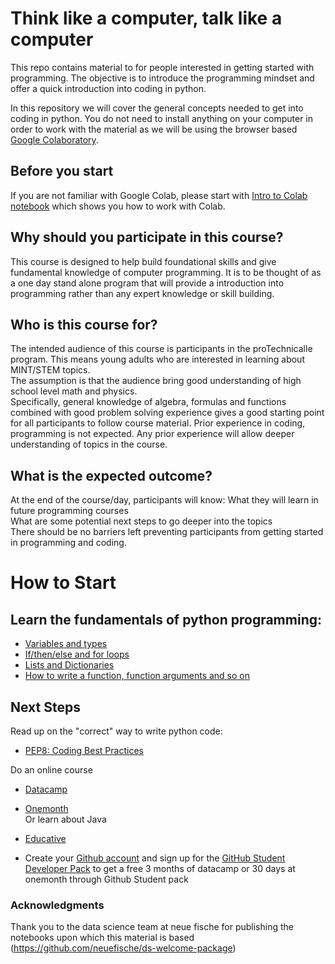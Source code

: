 # Think like a computer, talk like a computer
This repo contains material to for people interested in getting started with programming. The objective is to introduce the programming mindset and offer a quick introduction into coding in python.

In this repository we will cover the general concepts needed to get into coding in python. You do not need to install anything on your computer in order to work with the material as we will be using the browser based [Google Colaboratory](https://colab.research.google.com/).

## Before you start
If you are not familiar with Google Colab, please start with [Intro to Colab notebook](Intro_to_Colab.ipynb) which shows you how to work with Colab.

## Why should you participate in this course?
This course is designed to help build foundational skills and give fundamental knowledge of computer programming. It is to be thought of as a one day stand alone program that will provide a introduction into programming rather than any expert knowledge or skill building.

## Who is this course for?
The intended audience of this course is participants in the proTechnicalle program. 
This means young adults who are interested in learning about MINT/STEM topics.  
The assumption is that the audience bring good understanding of high school level math and physics.  
Specifically, general knowledge of algebra, formulas and functions combined with good problem solving experience gives a good starting point for all participants to follow course material.
Prior experience in coding, programming is not expected. Any prior experience will allow deeper understanding of topics in the course.

## What is the expected outcome?
At the end of the course/day, participants will know:
What they will learn in future programming courses  
What are some potential next steps to go deeper into the topics  
There should be no barriers left preventing participants from getting started in programming and coding.

# How to Start
## Learn the fundamentals of python programming:
- [Variables and types](Basics/1_Python_Variables_Types.ipynb)
- [If/then/else and for loops](Basics/2_Python_If_Else_Loops.ipynb)
- [Lists and Dictionaries](Basics/3_Python_Lists_Dictionaries.ipynb)
- [How to write a function, function arguments and so on](Basics/4_Python_Functions.ipynb)

## Next Steps
Read up on the "correct" way to write python code:
- [PEP8: Coding Best Practices](Coding_best_practices.ipynb)

Do an online course
- [Datacamp](https://www.datacamp.com/courses/intro-to-python-for-data-science)
- [Onemonth](https://onemonth.com/github/students)  
Or learn about Java
- [Educative](https://www.educative.io/courses/guide-to-java-programming)

- Create your [Github account](https://github.com/signup) and sign up for the [GitHub Student Developer Pack](https://education.github.com/pack) to get a free 3 months of datacamp or 30 days at onemonth through Github Student pack


### Acknowledgments
Thank you to the data science team at neue fische for publishing the notebooks upon which this material is based (https://github.com/neuefische/ds-welcome-package)
